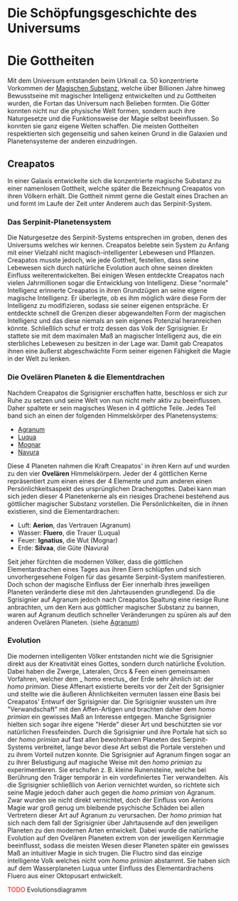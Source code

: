 # Die Schöpfungsgeschichte des Universums

# Die Gottheiten

Mit dem Universum entstanden beim Urknall ca. 50 konzentrierte Vorkommen der [Magischen Substanz](magie.md#Allgemein), welche über Billionen Jahre hinweg Bewusstseine mit magischer Intelligenz entwickelten und zu Gottheiten wurden, die Fortan das Universum nach Belieben formten.
Die Götter konnten nicht nur die physische Welt formen, sondern auch ihre Naturgesetze und die Funktionsweise der Magie selbst beeinflussen. So konnten sie ganz eigene Welten schaffen. Die meisten Gottheiten respektierten sich gegenseitig und sahen keinen Grund in die Galaxien und Planetensysteme der anderen einzudringen.

## Creapatos
In einer Galaxis entwickelte sich die konzentrierte magische Substanz zu einer namenlosen Gottheit, welche später die Bezeichnung Creapatos von ihren Völkern erhält. Die Gottheit nimmt gerne die Gestalt eines Drachen an und formt im Laufe der Zeit unter Anderem auch das Serpinit-System.

### Das Serpinit-Planetensystem
Die Naturgesetze des Serpinit-Systems entsprechen im groben, denen des Universums welches wir kennen.
Creapatos belebte sein System zu Anfang mit einer Vielzahl nicht magisch-intelligenter Lebewesen und Pflanzen. 
Creapatos musste jedoch, wie jede Gottheit, festellen, dass seine Lebewesen sich durch natürliche Evolution auch ohne seinen direkten Einfluss weiterentwickelten. Bei einigen Wesen entdeckte Creapatos nach vielen Jahrmillionen sogar die Entwicklung von Intelligenz.
Diese "normale" Intelligenz erinnerte Creapatos in ihren Grundzügen an seine eigene magische Intelligenz. Er überlegte, ob es ihm möglich wäre diese Form der Intelligenz zu modifizieren, sodass sie seiner eigenen entspräche. Er entdeckte schnell die Grenzen dieser abgewandelten Form der magischen Intelligenz und das diese niemals an sein eigenes Potenzial heranreichen könnte. 
Schließlich schuf er trotz dessen das Volk der Sgrisignier. Er stattete sie mit dem maximalen Maß an magischer Intelligenz aus, die ein sterbliches Lebewesen zu besitzen in der Lage war.
Damit gab Creapatos ihnen eine äußerst abgeschwächte Form seiner eigenen Fähigkeit die Magie in der Welt zu lenken.

### Die Ovelären Planeten & die Elementdrachen

Nachdem Creapatos die Sgrisignier erschaffen hatte, beschloss er sich zur Ruhe zu setzen und seine Welt von nun nicht mehr aktiv zu beeinflussen.
Daher spaltete er sein magisches Wesen in 4 göttliche Teile. Jedes Teil band sich an einen der folgenden Himmelskörper des Planetensystems:

- [Agranum](../himmelskoerper/agranum.md)
- [Luqua](../himmelskoerper/luqua.md)
- [Mognar](../himmelskoerper/mognar.md)
- [Navura](../himmelskoerper/navura.md)

Diese 4 Planeten nahmen die Kraft Creapatos' in ihren Kern auf und wurden zu den vier **Ovelären** Himmelskörpern. Jeder der 4 göttlichen Kerne repräsentiert zum einen eines der 4 Elemente und zum anderen einen Persönlichkeitsaspekt des ursprünglichen Drachengottes.
Dabei kann man sich jeden dieser 4 Planetenkerne als ein riesiges Drachenei bestehend aus göttlicher magischer Substanz vorstellen. Die Persönlichkeiten, die in ihnen existieren, sind die Elementardrachen:

- Luft: **Aerion**, das Vertrauen (Agranum)
- Wasser: **Fluero**, die Trauer (Luqua)
- Feuer: **Ignatius**, die Wut (Mognar)
- Erde: **Silvaa**, die Güte (Navura)

Seit jeher fürchten die modernen Völker, dass die göttlichen Elementardrachen eines Tages aus ihren Eiern schlüpfen und
sich unvorhergesehene Folgen für das gesamte Serpinit-System manifestieren. Doch schon der magische Einfluss der Eier
innerhalb ihres jeweiligen Planeten veränderte diese mit den Jahrtausenden grundlegend.
Da die Sgrisignier auf Agranum jedoch nach Creapatos Spaltung eine riesige Rune anbrachten, um den Kern aus göttlicher
magischer Substanz zu bannen, waren auf Agranum deutlich schneller Veränderungen zu spüren als auf den anderen Ovelären
Planeten. (siehe [Agranum](../himmelskoerper/agranum.md))

### Evolution

Die modernen intelligenten Völker entstanden nicht wie die Sgrisignier direkt aus der Kreativität eines Gottes, sondern
durch natürliche Evolution. Dabei haben die Zwerge, Lateralen, Orcs & Feen einen gemeinsamen Vorfahren, welcher dem _
homo erectus_ der Erde sehr ähnlich ist: der _homo primian_. Diese Affenart existierte bereits vor der Zeit der
Sgrisignier und stellte wie die äußeren Ähnlichkeiten vermuten lassen eine Basis bei Creapatos' Entwurf der Sgrisignier
dar.
Die Sgrisignier wussten um ihre "Verwandschaft" mit den Affen-Artigen und brachten daher dem _homo primian_ ein gewisses
Maß an Interesse entgegen. Manche Sgrisignier hielten sich sogar ihre eigene "Herde" dieser Art und beschützten sie vor
natürlichen Fressfeinden. Durch die Sgrisignier und ihre Portale hat sich so der _homo primian_ auf fast allen
bewohnbaren Planeten des Serpinit-Systems verbreitet, lange bevor diese Art selbst die Portale verstehen und zu
ihrem Vorteil nutzen konnte. Die Sgrisignier auf Agranum fingen sogar an zu ihrer Belustigung auf magische Weise mit
den _homo primian_ zu experimentieren. Sie erschufen z. B. kleine Runensteine, welche bei Berührung den Träger temporär
in ein vordefiniertes Tier verwandelten. Als die Sgrisignier schließlich von Aerion vernichtet wurden, so richtete sich
seine Magie jedoch daher auch gegen die _homo primian_ von Agranum. Zwar wurden sie nicht direkt vernichtet, doch der
Einfluss von Aerions Magie war groß genug um bleibende psychische Schäden bei allen Vertretern dieser Art auf Agranum zu
verursachen.
Der _homo primian_ hat sich nach dem fall der Sgrisignier über Jahrtausende auf den jeweiligen Planeten zu den modernen
Arten entwickelt. Dabei wurde die natürliche Evolution auf den Ovelären Planeten extrem von der jeweiligen Kernmagie
beeinflusst, sodass die meisten Wesen dieser Planeten später ein gewisses Maß an intuitiver Magie in sich trugen.
Die Fluctro sind das einzige intelligente Volk welches nicht vom _homo primian_ abstammt. Sie haben sich auf dem
Wasserplaneten Luqua unter Einfluss des Elementardrachens Fluero aus einer Oktopusart entwickelt.

<span style="color: red;">TODO</span> Evolutionsdiagramm
